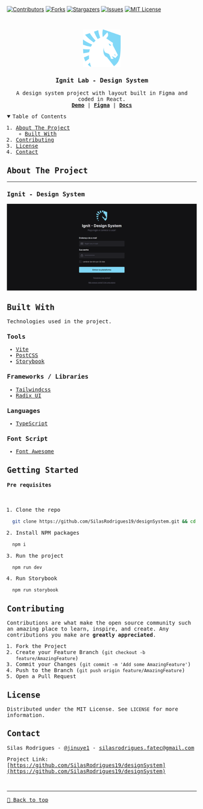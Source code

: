 [![Contributors][contributors-shield]][contributors-url]
[![Forks][forks-shield]][forks-url]
[![Stargazers][stars-shield]][stars-url]
[![Issues][issues-shield]][issues-url]
[![MIT License][license-shield]][license-url]

<!-- PROJECT LOGO -->
<br />
<samp>
<p align="center">
  <a href="#">
    <img src="./public/logo.svg" alt="Logo" width="100">
  </a>

  <h3 align="center">Ignit Lab - Design System</h3>

  <p align="center">
    A design system project with layout built in Figma and coded in React.
    <br />
    <a href="https://tl-design-system.vercel.app"><strong>Demo</strong></a>
    &#124;
    <a href="https://www.figma.com/file/Yo7G2OAEW8cEdifeosG0UL/Design-System"><strong>Figma</strong></a>
    &#124
    <a href="https://silasrodrigues19.github.io/designSystem/"><strong>Docs</strong></a>
  </p>
</p>

<!-- TABLE OF CONTENTS -->
<details open="open">
  <summary>Table of Contents</summary>
  <ol>
    <li>
      <a href="#about-the-project">About The Project</a>
      <ul>
        <li><a href="#built-with">Built With</a></li>
      </ul>
    </li>
    <li><a href="#contributing">Contributing</a></li>
    <li><a href="#license">License</a></li>
    <li><a href="#contact">Contact</a></li>
  </ol>
</details>

<!-- ABOUT THE PROJECT -->

## About The Project

<hr>

### Ignit - Design System

[![Preview][product-screenshot]](#)

## Built With

Technologies used in the project.

### Tools

- [Vite](https://vitejs.dev)
- [PostCSS](https://postcss.org)
- [Storybook](https://storybook.js.org/)

### Frameworks / Libraries

- [Tailwindcss](https://tailwindcss.com)
- [Radix UI](https://www.radix-ui.com/)

### Languages

- [TypeScript](https://www.typescriptlang.org/)

### Font Script

- [Font Awesome](https://fontawesome.com)

<!-- GETTING STARTED -->

## Getting Started

#### Pre requisites


<br>

1. Clone the repo

```sh
  git clone https://github.com/SilasRodrigues19/designSystem.git && cd designSystem
```

2. Install NPM packages

```sh
  npm i
```

3. Run the project

```sh
  npm run dev
```

4. Run Storybook
```sh
  npm run storybook
```

<!-- CONTRIBUTING -->

## Contributing

Contributions are what make the open source community such an amazing place to learn, inspire, and create. Any contributions you make are **greatly appreciated**.

1. Fork the Project
2. Create your Feature Branch (`git checkout -b feature/AmazingFeature`)
3. Commit your Changes (`git commit -m 'Add some AmazingFeature'`)
4. Push to the Branch (`git push origin feature/AmazingFeature`)
5. Open a Pull Request

<!-- LICENSE -->

## License

Distributed under the MIT License. See `LICENSE` for more information.

<!-- CONTACT -->

## Contact

Silas Rodrigues - [@jinuye1](https://twitter.com/jinuye1) - silasrodrigues.fatec@gmail.com

Project Link: [https://github.com/SilasRodrigues19/designSystem](https://github.com/SilasRodrigues19/designSystem) <br>

<!-- MARKDOWN LINKS & IMAGES -->
<!-- https://www.markdownguide.org/basic-syntax/#reference-style-links -->

[contributors-shield]: https://img.shields.io/github/contributors/SilasRodrigues19/designSystem.svg?style=for-the-badge
[contributors-url]: https://github.com/SilasRodrigues19/designSystem/graphs/contributors
[forks-shield]: https://img.shields.io/github/forks/SilasRodrigues19/designSystem.svg?style=for-the-badge
[forks-url]: https://github.com/SilasRodrigues19/designSystem/network/members
[stars-shield]: https://img.shields.io/github/stars/SilasRodrigues19/designSystem.svg?style=for-the-badge
[stars-url]: https://github.com/SilasRodrigues19/designSystem/stargazers
[issues-shield]: https://img.shields.io/github/issues/SilasRodrigues19/designSystem.svg?style=for-the-badge
[issues-url]: https://github.com/SilasRodrigues19/designSystem/issues
[license-shield]: https://img.shields.io/github/license/SilasRodrigues19/designSystem.svg?style=for-the-badge
[license-url]: https://github.com/SilasRodrigues19/designSystem/blob/master/LICENSE
[product-screenshot]: ./public/screenshots/preview.png
[license-url]: https://github.com/SilasRodrigues19/designSystem/blob/master/LICENSE

<br><hr>
[🔼 Back to top](#Ignit-Lab---Design-System)